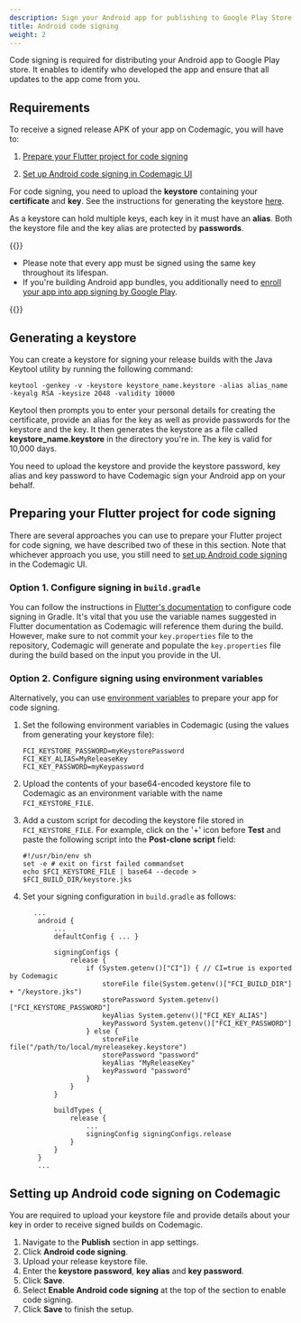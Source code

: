 ```yaml
---
description: Sign your Android app for publishing to Google Play Store
title: Android code signing
weight: 2
---
```


Code signing is required for distributing your Android app to Google Play store. It enables to identify who developed the app and ensure that all updates to the app come from you.

## Requirements

To receive a signed release APK of your app on Codemagic, you will have to:
 
1. [Prepare your Flutter project for code signing](https://docs.codemagic.io/code-signing/android-code-signing/#preparing-your-flutter-project-for-code-signing)

2. [Set up Android code signing in Codemagic UI](https://docs.codemagic.io/code-signing/android-code-signing/#setting-up-android-code-signing-on-codemagic)

For code signing, you need to upload the **keystore** containing your **certificate** and **key**. See the instructions for generating the keystore [here](#generating-a-keystore).

As a keystore can hold multiple keys, each key in it must have an **alias**. Both the keystore file and the key alias are protected by **passwords**.

{{<notebox>}}

- Please note that every app must be signed using the same key throughout its lifespan.
- If you're building Android app bundles, you additionally need to [enroll your app into app signing by Google Play](https://support.google.com/googleplay/android-developer/answer/7384423).

{{</notebox>}}

## Generating a keystore

You can create a keystore for signing your release builds with the Java Keytool utility by running the following command:

    keytool -genkey -v -keystore keystore_name.keystore -alias alias_name -keyalg RSA -keysize 2048 -validity 10000

Keytool then prompts you to enter your personal details for creating the certificate, provide an alias for the key as well as provide passwords for the keystore and the key. It then generates the keystore as a file called **keystore_name.keystore** in the directory you're in. The key is valid for 10,000 days.

You need to upload the keystore and provide the keystore password, key alias and key password to have Codemagic sign your Android app on your behalf.

## Preparing your Flutter project for code signing

There are several approaches you can use to prepare your Flutter project for code signing, we have described two of these in this section. Note that whichever approach you use, you still need to [set up Android code signing](https://docs.codemagic.io/code-signing/android-code-signing/#setting-up-android-code-signing-on-codemagic) in the Codemagic UI.

### Option 1. Configure signing in `build.gradle`

You can follow the instructions in [Flutter's documentation](https://flutter.io/docs/deployment/android#signing-the-app) to configure code signing in Gradle. It's vital that you use the variable names suggested in Flutter documentation as Codemagic will reference them during the build. However, make sure to not commit your `key.properties` file to the repository, Codemagic will generate and populate the `key.properties` file during the build based on the input you provide in the UI.

### Option 2. Configure signing using environment variables

Alternatively, you can use [environment variables](https://docs.codemagic.io/building/environment-variables/ 'Environment variables') to prepare your app for code signing.

1.  Set the following environment variables in Codemagic (using the values from generating your keystore file):

        FCI_KEYSTORE_PASSWORD=myKeystorePassword
        FCI_KEY_ALIAS=MyReleaseKey
        FCI_KEY_PASSWORD=myKeypassword

2.  Upload the contents of your base64-encoded keystore file to Codemagic as an environment variable with the name `FCI_KEYSTORE_FILE`.
3.  Add a custom script for decoding the keystore file stored in `FCI_KEYSTORE_FILE`. For example, click on the '+' icon before **Test** and paste the following script into the **Post-clone script** field:

        #!/usr/bin/env sh
        set -e # exit on first failed commandset
        echo $FCI_KEYSTORE_FILE | base64 --decode > $FCI_BUILD_DIR/keystore.jks

4.  Set your signing configuration in `build.gradle` as follows:

```
      ...
       android {
           ...
           defaultConfig { ... }

           signingConfigs {
               release {
                   if (System.getenv()["CI"]) { // CI=true is exported by Codemagic
                       storeFile file(System.getenv()["FCI_BUILD_DIR"] + "/keystore.jks")
                       storePassword System.getenv()["FCI_KEYSTORE_PASSWORD"]
                       keyAlias System.getenv()["FCI_KEY_ALIAS"]
                       keyPassword System.getenv()["FCI_KEY_PASSWORD"]
                   } else {
                       storeFile file("/path/to/local/myreleasekey.keystore")
                       storePassword "password"
                       keyAlias "MyReleaseKey"
                       keyPassword "password"
                   }
               }
           }

           buildTypes {
               release {
                   ...
                   signingConfig signingConfigs.release
               }
           }
       }
       ...
```

## Setting up Android code signing on Codemagic

You are required to upload your keystore file and provide details about your key in order to receive signed builds on Codemagic.

1. Navigate to the **Publish** section in app settings.
2. Click **Android code signing**.
3. Upload your release keystore file.
4. Enter the **keystore password**, **key alias** and **key password**.
5. Click **Save**.
6. Select **Enable Android code signing** at the top of the section to enable code signing.
7. Click **Save** to finish the setup.

